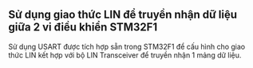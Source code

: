 ## Sử dụng giao thức LIN để truyền nhận dữ liệu giữa 2 vi điều khiển STM32F1
Sử dụng USART được tích hợp sẵn trong STM32F1 để cấu hình cho giao thức LIN kết hợp với bộ LIN Transceiver để truyền nhận 1 mảng dữ liệu.